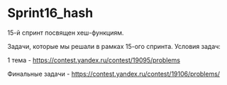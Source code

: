 # Sprint16_hash
15-й спринт посвящен хеш-функциям.

Задачи, которые мы решали в рамках 15-ого спринта.
Условия задач:

1 тема - https://contest.yandex.ru/contest/19095/problems

Финальные задачи - https://contest.yandex.ru/contest/19106/problems/